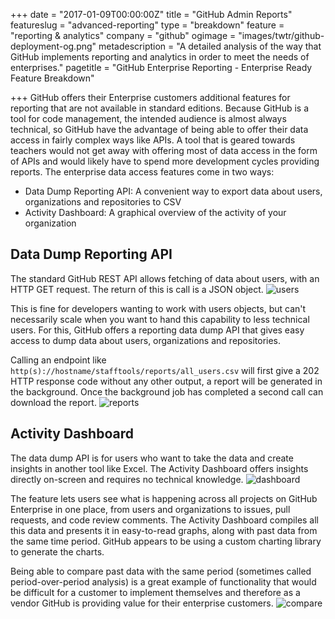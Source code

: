+++
date = "2017-01-09T00:00:00Z"
title = "GitHub Admin Reports"
featureslug = "advanced-reporting"
type = "breakdown"
feature = "reporting & analytics"
company = "github"
ogimage = "images/twtr/github-deployment-og.png"
metadescription = "A detailed analysis of the way that GitHub implements reporting and analytics in order to meet the needs of enterprises."
pagetitle = "GitHub Enterprise Reporting - Enterprise Ready Feature Breakdown"

+++
GitHub offers their Enterprise customers additional features for reporting that are not available in standard editions. Because GitHub is a tool for code management, the intended audience is almost always technical, so GitHub have the advantage of being able to offer their data access in fairly complex ways like APIs. A tool that is geared towards teachers would not get away with offering most of data access in the form of APIs and would likely have to spend more development cycles providing reports. The enterprise data access features come in two ways:

* Data Dump Reporting API: A convenient way to export data about users, organizations and repositories to CSV
* Activity Dashboard: A graphical overview of the activity of your organization  

## Data Dump Reporting API
The standard GitHub REST API allows fetching of data about users,  with an HTTP GET request. The return of this is call is a JSON object.
![users](/github/images/ghe-users-api.png)

This is fine for developers wanting to work with users objects, but can't necessarily scale when you want to hand this capability to less technical users. For this, GitHub offers a reporting data dump API that gives easy access to dump data about users, organizations and repositories.

Calling an endpoint like `http(s)://hostname/stafftools/reports/all_users.csv` will first give a 202 HTTP response code without any other output, a report will be generated in the background. Once the background job has completed a second call can download the report.
![reports](/github/images/ghe-reports-api.png)

## Activity Dashboard

The data dump API is for users who want to take the data and create insights in another tool like Excel. The Activity Dashboard offers insights directly on-screen and requires no technical knowledge.
![dashboard](/github/images/ghe-activity-dashboard.png)

The feature lets users see what is happening across all projects on GitHub Enterprise in one place, from users and organizations to issues, pull requests, and code review comments. The Activity Dashboard compiles all this data and presents it in easy-to-read graphs, along with past data from the same time period. GitHub appears to be using a custom charting library to generate the charts.

Being able to compare past data with the same period (sometimes called period-over-period analysis) is a great example of functionality that would be difficult for a customer to implement themselves and therefore as a vendor GitHub is providing value for their enterprise customers.
![compare](/github/images/ghe-monthly-compare.png)
